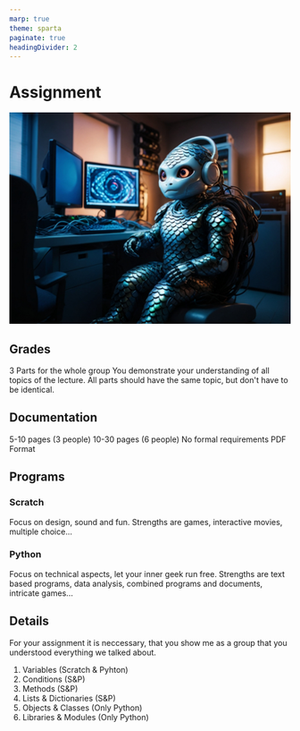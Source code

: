 ```yaml
---
marp: true
theme: sparta
paginate: true
headingDivider: 2
---
```

<!-- _paginate: skip -->
<!-- _class: title -->
# Assignment
![bg left:40%](../img/robot11.jpg)

## Grades
3 Parts for the whole group
You demonstrate your understanding of all topics of the lecture.
All parts should have the same topic, but don't have to be identical.

## Documentation
5-10 pages (3 people)
10-30 pages (6 people)
No formal requirements
PDF Format

## Programs
### Scratch
Focus on design, sound and fun.
Strengths are games, interactive movies, multiple choice...
### Python
Focus on technical aspects, let your inner geek run free.
Strengths are text based programs, data analysis, combined programs and documents, intricate games...

## Details
For your assignment it is neccessary, that you show me as a group that you understood everything we talked about.

1. Variables (Scratch & Pyhton)
2. Conditions (S&P)
3. Methods (S&P)
4. Lists & Dictionaries (S&P)
5. Objects & Classes (Only Python)
6. Libraries & Modules (Only Python)